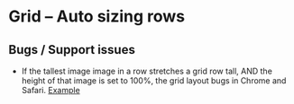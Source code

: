 # Grid – Auto sizing rows

## Bugs / Support issues

* If the tallest image image in a row stretches a grid row tall, AND the height of that image is set to 100%, the grid layout bugs in Chrome and Safari. [Example](cheat-sheets/code_examples/2019-09-04_CSS-IN-DEPTH_Photography-portfolio)